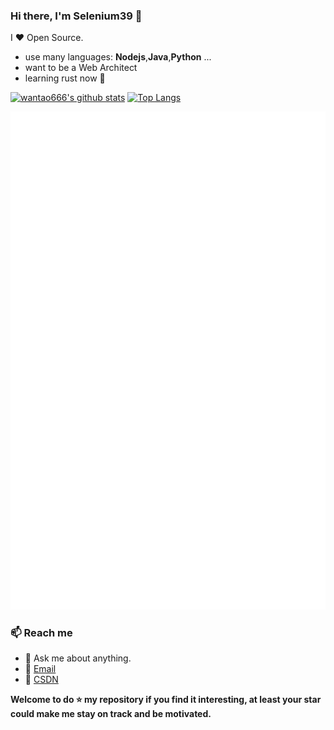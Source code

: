 ### Hi there, I'm Selenium39 👋

<!--
**wantao666/wantao666** is a ✨ _special_ ✨ repository because its `README.md` (this file) appears on your GitHub profile.

Here are some ideas to get you started:

- 🔭 I’m currently working on ...
- 🌱 I’m currently learning ...
- 👯 I’m looking to collaborate on ...
- 🤔 I’m looking for help with ...
- 💬 Ask me about ...
- 📫 How to reach me: ...
- 😄 Pronouns: ...
- ⚡ Fun fact: ...
-->

I ❤ Open Source.

* use many languages: **Nodejs**,**Java**,**Python** ...
* want to be a Web Architect
* learning rust now 🦀

[![wantao666's github stats](https://github-readme-stats.vercel.app/api?username=Selenium39&count_private=true&show_icons=true&line_height=40)](https://github.com/anuraghazra/github-readme-stats)
[![Top Langs](https://github-readme-stats.vercel.app/api/top-langs/?username=Selenium39&count_private=true&line_height=40)](https://github.com/anuraghazra/github-readme-stats)

![card](https://github.com/Selenium39/netease-cloud-music-card/blob/main/card.svg)

### 📫 Reach me 

- 💬 Ask me about anything.
- 📧 <a href="mailto:896585122@qq.com">Email</a>
- 📖 <a href = "https://blog.csdn.net/qq_45453266">CSDN</a>

**Welcome to do ⭐ my repository if you find it interesting, at least your star could make me stay on track and be motivated.**
